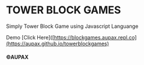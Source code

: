 # TOWER BLOCK GAMES
Simply Tower Block Game using Javascript Languange

Demo [Click Here]([https://blockgames.aupax.repl.co](https://aupax.github.io/towerblockgames)

#### ©AUPAX
